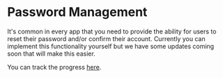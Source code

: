 # Password Management

It's common in every app that you need to provide the ability for users to reset their password and/or confirm their account. Currently you can implement this functionality yourself but we have some updates coming soon that will make this easier.

You can track the progress [here](https://github.com/feathersjs/feathers-authentication/issues/83).